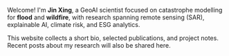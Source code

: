 

Welcome! I'm **Jin Xing**, a GeoAI scientist focused on catastrophe modelling for **flood** and **wildfire**, with research spanning remote sensing (SAR), explainable AI, climate risk, and ESG analytics.


This website collects a short bio, selected publications, and project notes. 
Recent posts about my research will also be shared here.
